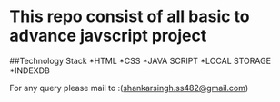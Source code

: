 # This repo consist of all basic to advance javscript project 

##Technology Stack
*HTML
*CSS
*JAVA SCRIPT
*LOCAL STORAGE
*INDEXDB

For any query please mail to :(shankarsingh.ss482@gmail.com)
